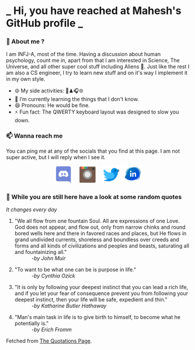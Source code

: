 # **_ Hi, you have reached at Mahesh's GitHub profile _**
### 🌸 About me ?
I am INFJ-A, most of the time. Having a discussion about human psychology, count me in, apart from that I am interested in Science, The Universe, and all other super cool stuff including Aliens 🤫. Just like the rest I am also a CS engineer, I try to learn new stuff and on it's way I implement it in my own style. 
- ☮ My side activities: 🎨♟🎧🌐
- 🌱 I’m currently learning the things that I don't know.
- 😄 Pronouns: He would be fine.
- ⚡ Fun fact: The QWERTY keyboard layout was designed to slow you down.

### 📫 Wanna reach me
You can ping me at any of the socials that you find at this page. I am not super active, but I will reply when I see it.
<p align="center">
<a href="https://discordapp.com/users/733328856957714472"><img src="./Assets/Papirus-Team-Papirus-Apps-Discord.svg" height="50px" width="50px" ></a>&nbsp; &nbsp;  
<a href ="https://instagram.com/obl1v_on"><img src="./Assets/Papirus-Team-Papirus-Apps-Instagram.svg" height="50px" width="50px" ></a>&nbsp;  &nbsp; 
<a href ="https://twitter.com/MaheshN2000"><img src="./Assets/Papirus-Team-Papirus-Apps-Twitter.svg" height ="50px" width="50px" ></a>&nbsp;
<a href ="https://linkedin.com/in/mahesh2000"><img src="./Assets/in.png" height ="50px" width="50px" ></a>

</p>



### 🔰 While you are still here have a look at some random quotes
*It changes every day*

<!-- BLOG-POST-LIST:START -->
 1.  "We all flow from one fountain Soul. All are expressions of one Love. God does not appear, and flow out, only from narrow chinks and round bored wells here and there in favored races and places, but He flows in grand undivided currents, shoreless and boundless over creeds and forms and all kinds of civilizations and peoples and beasts, saturating all and fountainizing all." <br> &emsp;&emsp;&emsp; <i>-by John Muir</i> 

 2.  "To want to be what one can be is purpose in life." <br> &emsp;&emsp;&emsp; <i>-by Cynthia Ozick</i> 

 3.  "It is only by following your deepest instinct that you can lead a rich life, and if you let your fear of consequence prevent you from following your deepest instinct, then your life will be safe, expedient and thin." <br> &emsp;&emsp;&emsp; <i>-by Katharine Butler Hathaway</i> 

 4.  "Man's main task in life is to give birth to himself, to become what he potentially is." <br> &emsp;&emsp;&emsp; <i>-by Erich Fromm</i> 
<!-- BLOG-POST-LIST:END -->
Fetched from <a href="http://www.quotationspage.com/data/mqotd.rss"> The Quotations Page</a>.
<!-- The above quotes are fetched from " http://www.quotationspage.com/data/mqotd.rss " and the github action used was gautamkrishnar/blog-post-workflow@master -->
